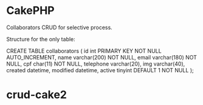 # CakePHP


Collaborators CRUD for selective process.

Structure for the only table:

CREATE TABLE collaborators
(
    id int PRIMARY KEY NOT NULL AUTO_INCREMENT,
    name varchar(200) NOT NULL,
    email varchar(180) NOT NULL,
    cpf char(11) NOT NULL,
    telephone varchar(20),
    img varchar(40),
    created datetime,
    modified datetime,
    active tinyint DEFAULT 1 NOT NULL
);

# crud-cake2
